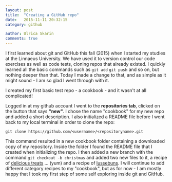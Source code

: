 ```yaml
---
layout: post
title:  "Creating a GitHub repo"
date:   2015-11-11 20:32:15
category: github

author: Ulrica Skarin
comments: true
---
```

I first learned about git and GitHub this fall (2015) when I started my studies at the Linnaeus University. We have
used it to version control our code exercises as well as code tests, cloning repos that already existed. I quickly
learned all the basic commands such as ```git add``` ```git push``` and so on, but nothing deeper than that.
Today I made a change to that, and as simple as it might sound - I am so glad I went through with it.

I created my first basic test repo - a cookbook - and it wasn't at all complicated!

Logged in at my github account I went to the **repositories tab**, clicked on the button that says **"new"**. I chose the name
"cookbook" for my new repo and added a short description. I also initialized a README file before I went back to my
local terminal in order to clone the repo:

 ```git clone https://github.com/<username>/<repositoryname>.git```

This command resulted in a new cookbook folder containing a downloaded copy of my repository. Inside the folder I found
the README file that I created when initializing the repo. I then added a new branch with the command ```git checkout -b christmas```
and added two new files to it, a recipe of [delicious treats][delicious treats] ... (yum) and a recipe of [lussebuns][lussebuns]. I will continue to
add different category recipes to my "cookbook", but as for now - I am mostly happy that I took my first step of some
self exploring inside git and GitHub.

[delicious treats]:https://github.com/ulricaskarin/cookbook/blob/Christmas/Delicious-Treats.md
[lussebuns]:https://github.com/ulricaskarin/cookbook/blob/Christmas/Lussebuns.md
